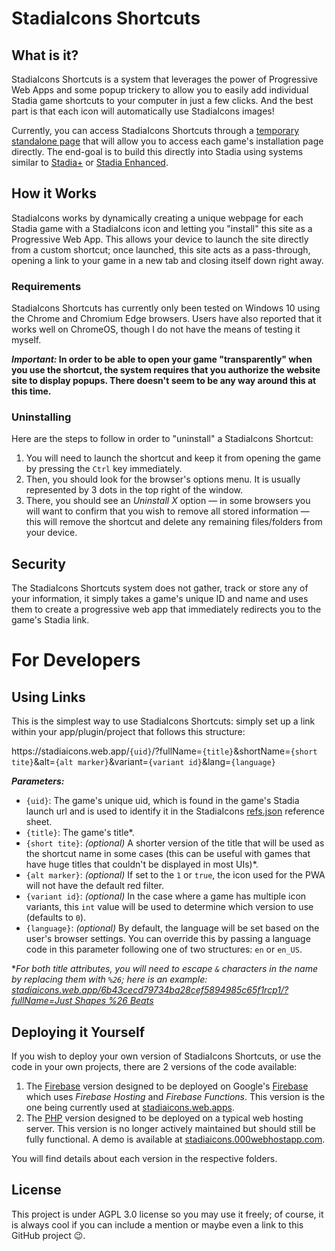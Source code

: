 # StadiaIcons Shortcuts

## What is it?
StadiaIcons Shortcuts is a system that leverages the power of Progressive Web Apps and some popup trickery to allow you to easily add individual Stadia game shortcuts to your computer in just a few clicks. And the best part is that each icon will automatically use StadiaIcons images!

Currently, you can access StadiaIcons Shortcuts through a [temporary standalone page](https://stadiaicons.000webhostapp.com/) that will allow you to access each game's installation page directly. The end-goal is to build this directly into Stadia using systems similar to [Stadia+](https://chrome.google.com/webstore/detail/stadia%20-extension/bbhmnnecicphphjamhdefpagipoegijd) or [Stadia Enhanced](https://chrome.google.com/webstore/detail/stadia-enhanced/ldeakaihfnkjmelifgmbmjlphdfncbfg).

## How it Works
StadiaIcons works by dynamically creating a unique webpage for each Stadia game with a StadiaIcons icon and letting you "install" this site as a Progressive Web App. This allows your device to launch the site directly from a custom shortcut; once launched, this site acts as a pass-through, opening a link to your game in a new tab and closing itself down right away.

### Requirements
StadiaIcons Shortcuts has currently only been tested on Windows 10 using the Chrome and Chromium Edge browsers. Users have also reported that it works well on ChromeOS, though I do not have the means of testing it myself.

***Important:* In order to be able to open your game "transparently" when you use the shortcut, the system requires that you authorize the website site to display popups. There doesn't seem to be any way around this at this time.**

### Uninstalling
Here are the steps to follow in order to "uninstall" a StadiaIcons Shortcut:

1. You will need to launch the shortcut and keep it from opening the game by pressing the `Ctrl` key immediately.
2. Then, you should look for the browser's options menu. It is usually represented by 3 dots in the top right of the window.
3. There, you should see an *Uninstall X* option — in some browsers you will want to confirm that you wish to remove all stored information — this will remove the shortcut and delete any remaining files/folders from your device.

## Security
The StadiaIcons Shortcuts system does not gather, track or store any of your information, it simply takes a game's unique ID and name and uses them to create a progressive web app that immediately redirects you to the game's Stadia link.

# For Developers

## Using Links

This is the simplest way to use StadiaIcons Shortcuts: simply set up a link within your app/plugin/project that follows this structure:

https://<span></span>stadiaicons<span></span>.web<span></span>.app/`{uid}`/?fullName=`{title}`&shortName=`{short tite}`&alt=`{alt marker}`&variant=`{variant id}`&lang=`{language}`

***Parameters:***
* `{uid}`: The game's unique uid, which is found in the game's Stadia launch url and is used to identify it in the StadiaIcons [refs.json](/refs.json) reference sheet.
* `{title}`: The game's title*.
* `{short tite}`: *(optional)* A shorter version of the title that will be used as the shortcut name in some cases (this can be useful with games that have huge titles that couldn't be displayed in most UIs)*.
* `{alt marker}`: *(optional)* If set to the `1` or `true`, the icon used for the PWA will not have the default red filter.
* `{variant id}`: *(optional)* In the case where a game has multiple icon variants, this `int` value will be used to determine which version to use (defaults to `0`).
* `{language}`: *(optional)* By default, the language will be set based on the user's browser settings. You can override this by passing a language code in this parameter following one of two structures: `en` or `en_US`.

**For both title attributes, you will need to escape `&` characters in the name by replacing them with `%26`; here is an example: [stadiaicons.web.app/6b43cecd79734ba28cef5894985c65f1rcp1/?fullName=Just Shapes %26 Beats](https://stadiaicons.web.app/6b43cecd79734ba28cef5894985c65f1rcp1/?fullName=Just%20Shapes%20%26%20Beats)*

## Deploying it Yourself

If you wish to deploy your own version of StadiaIcons Shortcuts, or use the code in your own projects, there are 2 versions of the code available:

1. The [Firebase](firebase) version designed to be deployed on Google's [Firebase](https://firebase.google.com) which uses *Firebase Hosting* and *Firebase Functions*. This version is the one being currently used at [stadiaicons.web.apps](https://stadiaicons.web.apps).
2. The [PHP](php) version designed to be deployed on a typical web hosting server. This version is no longer actively maintained but should still be fully functional. A demo is available at [stadiaicons.000webhostapp.com](https://stadiaicons.000webhostapp.com).

You will find details about each version in the respective folders.

## License

This project is under AGPL 3.0 license so you may use it freely; of course, it is always cool if you can include a mention or maybe even a link to this GitHub project :wink:.